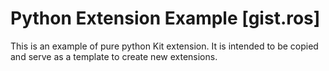 # Python Extension Example [gist.ros]

This is an example of pure python Kit extension. It is intended to be copied and serve as a template to create new extensions.

